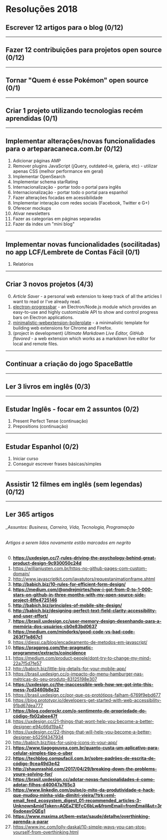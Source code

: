 # Resoluções 2018


## Escrever 12 artigos para o blog (0/12)

-------------------


## Fazer 12 contribuições para projetos open source (0/12)

-------------------


## Tornar "Quem é esse Pokémon" open source (0/1)

-------------------


## Criar 1 projeto utilizando tecnologias recém aprendidas (0/1)

-------------------


## Implementar alterações/novas funcionalidades para o arteparacaneca.com.br (0/12)
1. Adicionar páginas AMP
1. Remover plugins JavaScript (jQuery, outdated-ie, galeria, etc) - utilizar apenas CSS (melhor performance em geral)
1. Implementar OpenSearch
1. Implementar schema starRating
1. Internacionalização - portar todo o portal para inglês
1. Internacionalização - portar todo o portal para espanhol
1. Fazer alterações focadas em acessibilidade
1. Implementar interação com redes sociais (Facebook, Twitter e G+)
1. Oferecer mockups
1. Ativar newsletters
1. Fazer as categorias em páginas separadas
1. Fazer da index um "mini blog"

-------------------


## Implementar novas funcionalidades (socilitadas) no app LCF/Lembrete de Contas Fácil (0/1)
1. Relatórios

-------------------


## Criar 3 novos projetos (4/3)
0. _Article Saver_ - a personal web extension to keep track of all the articles I want to read or I've already read.
0. [electron-progressbar](https://github.com/AndersonMamede/electron-progressbar) - an Electron/Node.js module which provides an easy-to-use and highly customizable API to show and control progress bars on Electron applications.
0. [minimalistic-webextension-boilerplate](https://github.com/AndersonMamede/minimalistic-webextension-boilerplate) - a minimalistic template for building web extensions for Chrome and Firefox.
0. (project in development) _Ultimate Markdown Live Editor, GitHub flavored_ - a web extension which works as a markdown live editor for local and remote files.
-------------------


## Continuar a criação do jogo SpaceBattle

-------------------


## Ler 3 livros em inglês (0/3)

-------------------


## Estudar Inglês - focar em 2 assuntos (0/2)
1. Present Perfect Tense (continuação)
1. Prepositions (continuação)

-------------------


## Estudar Espanhol (0/2)
1. Iniciar curso
1. Conseguir escrever frases básicas/simples

-------------------


## Assistir 12 filmes em inglês (sem legendas) (0/12)

-------------------


## Ler 365 artigos
###### _Assuntos: Business, Carreira, Vida, Tecnologia, Programação
###### _Artigos a serem lidos novamente estão marcados em negrito_
0. **https://uxdesign.cc/7-rules-driving-the-psychology-behind-great-product-design-9c930050c24d**
0. https://willianjusten.com.br/https-no-github-pages-com-custom-domain/
0. http://www.javascriptkit.com/javatutors/requestanimationframe.shtml
0. **http://babich.biz/10-rules-for-efficient-form-design/**
0. **https://medium.com/@ondrejmirtes/how-i-got-from-0-to-1-000-stars-on-github-in-three-months-with-my-open-source-side-project-8ffe4725146**
0. **http://babich.biz/principles-of-mobile-site-design/**
0. **http://babich.biz/designing-perfect-text-field-clarity-accessibility-and-user-effort/**
0. **https://brasil.uxdesign.cc/user-memory-design-desenhando-para-a-memória-dos-usuários-cb0e83bd0637**
0. **https://medium.com/mindorks/good-code-vs-bad-code-263f71e867c1**
0. https://diessi.ca/blog/encadeamento-de-metodos-em-javascript/
0. **https://pragprog.com/the-pragmatic-programmer/extracts/coincidence**
0. https://medium.com/product-people/dont-try-to-change-my-mind-22a7f5d7fe57
0. http://babich.biz/little-big-details-for-your-mobile-app/
0. https://brasil.uxdesign.cc/o-impacto-do-menu-hamburger-nas-métricas-do-seu-produto-83125198e307
0. **https://uxdesign.cc/the-inaccessible-web-how-we-got-into-this-mess-7cd3460b8e32**
0. https://brasil.uxdesign.cc/por-que-os-protótipos-falham-6769f9ebd677
0. https://blog.prototypr.io/developers-get-started-with-web-accessibility-91bd67dea777
0. **https://blog.coderockr.com/o-sentimento-de-propriedade-do-código-fb02abee47f**
0. https://uxdesign.cc/21-things-that-wont-help-you-become-a-better-designer-e94c66d19a47
0. https://uxdesign.cc/22-things-that-will-help-you-become-a-better-designer-b525f4347934
0. http://babich.biz/tips-for-using-icons-in-your-app/
0. **https://www.tiagogouvea.com.br/quanto-custa-um-aplicativo-para-celular-simples-tipo-o-uber**
0. **https://techblog.compufacil.com.br/sobre-padrões-de-escrita-de-código-9cea49d3e42**
0. **http://shaunrashid.com/2017/04/29/breaking-down-the-problems-youre-solving-for/**
0. **https://brasil.uxdesign.cc/adotar-novas-funcionalidades-é-como-adotar-filhos-d40047a765c3**
0. **https://www.linkedin.com/pulse/o-mito-da-produtividade-e-hack-que-mudou-minha-vida-dimitri-vieira/?trk=eml-email_feed_ecosystem_digest_01-recommended_articles-3-Unknown&midToken=AQEaZ1EFcC6bLw&fromEmail=fromEmail&ut=3r6sdoeavOQEg1**
0. **https://www.maxima.pt/bem-estar/saude/detalhe/overthinking-aprenda-a-parar**
0. https://www.inc.com/lolly-daskal/10-simple-ways-you-can-stop-yourself-from-overthinking.html
